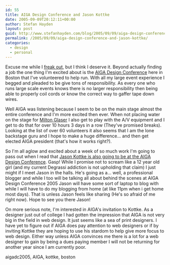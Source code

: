 ```yaml
---
id: 55
title: AIGA Design Conference and Jason Kottke
date: 2005-09-09T20:12:11+00:00
author: Stefan Hayden
layout: post
guid: http://www.stefanhayden.com/blog/2005/09/09/aiga-design-conference-and-jason-kottke/
permalink: /2005/09/09/aiga-design-conference-and-jason-kottke/
categories:
  - design
  - personal
---
```

Excuse me while I <a href="http://en.wikipedia.org/wiki/Freakazoid" title="http://en.wikipedia.org/wiki/Freakazoid">freak out</a>, but I think I deserve it. Beyond actually finding a job the one thing I'm excited about is the <a href="http://designconference.aiga.org/" title="http://designconference.aiga.org/">AIGA Design Conference</a> here in Boston that I've volunteered to help run. With all my large event experience I begged and pleaded to be give tons of responsibility. As every one who runs large scale events knows there is no larger responsibility then being able to properly coil cords or know the correct way to gaffer tape down wires.

Well AIGA was listening because I seem to be on the main stage almost the entire conference and I'm more excited then ever. When not placing water on the stage for <a href="http://en.wikipedia.org/wiki/Milton_Glaser" title="http://en.wikipedia.org/wiki/Milton_Glaser">Milton Glaser</a> I also get to play with the A/V equipment and I get to do that for over 10 hours 3 days in a row (They've promised breaks). Looking at the list of over 60 volunteers it also seems that I am the lone backstage guru and I hope to make a huge difference... and then get elected <span class=hm id=misp_compose_6>AIGA</span> president (that's how it works right?).

So I'm all aglow and excited about a week of so much work I'm going to pass out when I read that <a href="http://www.kottke.org/05/09/aiga-design-conference-2005" title="http://www.kottke.org/05/09/aiga-design-conference-2005">Jason Kottke is also going to be at the AIGA Design Conference</a>. Gasp! While I promise not to scream like a 12 year old girl (and my current Degrassi addiction is not upholding that claim) I just might if I meet Jason in the halls. He's going as a... well, a professional blogger and while I too will be talking all about behind the scenes at AIGA Design Conference 2005 Jason will have some sort of laptop to blog with while I will have to do my blogging from home (at like 11pm when i get home most days). That is unless Jason feels like sharing (He's so afraid of me right now). Hope to see you there Jason!

On more serious note, I'm interested in AIGA's invitation to Kottke. As a designer just out of college I had gotten the impression that AIGA is not very big in the field in web design. It just seems like a sea of print designers. I have yet to figure out if AIGA does pay attention to web designers or if by inviting Kottke they are hoping to use his stardom to help give more focus to web design. Either way unless AIGA convinces me there is a lot for a web designer to gain by being a dues paying member I will not be returning for another year since I am currently poor.

<tags>aigadc2005, AIGA, kottke, boston</tags>